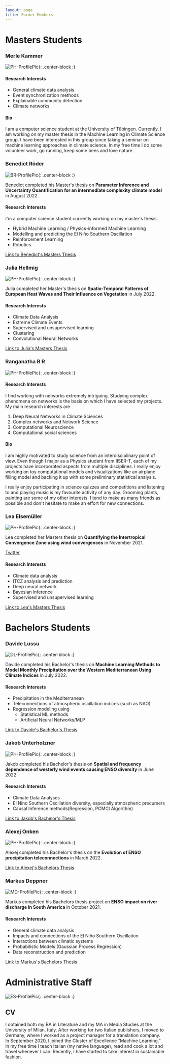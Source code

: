 ```yaml
---
layout: page
title: Former Members
---
```


# Masters Students

### Merle Kammer

![PH-ProfilePic](/img/placeholder_profile_pic.png){: .center-block :}

#### Research Interests
- General climate data analysis
- Event synchronization methods
- Explainable community detection
- Climate networks

#### Bio
I am a computer science student at the University of Tübingen. Currently, I am
working on my master thesis in the Machine Learning in Climate Science group.
I have been interested in this group since taking a seminar on machine
learning approaches in climate science.  In my free time I do some volunteer
work, go running, keep some bees and love nature.

### Benedict Röder

![BR-ProfilePic](/img/br_profile_pic.png){: .center-block :}

Benedict completed his Master's thesis on **Parameter Inference and
Uncertainty Quantification for an intermediate complexity climate
model** in August 2022.

#### Research Interests

I'm a computer science student currently working on my master's thesis.
- Hybrid Machine Learning / Physics-informed Machine Learning
- Modelling and predicting the El Niño Southern Oscillation
- Reinforcement Learning
- Robotics

[Link to Benedict's Masters
Thesis](/files/masters_thesis_toeder_benedict.pdf)


### Julia Hellmig

![PH-ProfilePic](/img/placeholder_profile_pic.png){: .center-block :}

Julia completed her Master's thesis on **Spatio-Temporal Patterns of
European Heat Waves and Their Influence on Vegetation** in July 2022.

#### Research Interests
- Climate Data Analysis
- Extreme Climate Events
- Supervised and unsupervised learning
- Clustering
- Convolutional Neural Networks

[Link to Julia's Masters Thesis](/files/masters_thesis_hellmig_julia.pdf)


### Ranganatha B R

![PH-ProfilePic](/img/placeholder_profile_pic.png){: .center-block :}

#### Research Interests

I find working with networks extremely intriguing. Studying complex
phenomena on networks is the basis on which I have selected my projects. My
main research interests are
1. Deep Neural Networks in Climate Sciences
2. Complex networks and Network Science
3. Computational Neuroscience
4. Computational social sciences

#### Bio

I am highly motivated to study science from an interdisciplinary point of
view. Even though I major as a Physics student from IISER-T, each of my
projects have incorporated aspects from multiple disciplines. I really
enjoy working on toy computational models and visualizations like an
airplane filling model and backing it up with some preliminary statistical
analysis.

I really enjoy participating in science quizzes and competitions and
listening to and playing music is my favourite activity of any day.
Grooming plants, painting are some of my other interests. I tend to make as
many friends as possible and don't hesitate to make an effort for new
connections.


### Lea Elsemüller

![PH-ProfilePic](/img/placeholder_profile_pic.png){: .center-block :}

Lea completed her Masters thesis on **Quantifying the Intertropical
Convergence Zone using wind convergences** in November 2021.

[Twitter](https://twitter.com/lea_else)


#### Research Interests

+ Climate data analysis
+ ITCZ analysis and prediction
+ Deep neural network
+ Bayesian inference
+ Supervised and unsupervised learning

[Link to Lea's Masters Thesis](/files/masters_thesis_elsemueller_lea.pdf)

# Bachelors Students

### Davide Lussu

![DL-ProfilePic](/img/dl_profile_pic.png){: .center-block :}

Davide completed his Bachelor's thesis on **Machine Learning Methods to
Model Monthly Precipitation over the Western Mediterranean Using Climate
Indices** in July 2022.

#### Research Interests
- Precipitation in the Mediterranean
- Teleconnections of atmospheric oscillation indices (such as NAO)
- Regression modeling using
    - Statistical ML methods
    - Artificial Neural Networks/MLP

[Link to Davide's Bachelor's Thesis](/files/bachelors_thesis_lussu_davide.pdf)

### Jakob Unterholzner

![PH-ProfilePic](/img/placeholder_profile_pic.png){: .center-block :}

Jakob completed his Bachelor's thesis on **Spatial and frequency dependence of westerly
wind events causing ENSO diversity** in June 2022

#### Research Interests
- Climate Data Analyses
- El Nino Southern Oscillation diversity, especially atmospheric precursers
- Causal Inference methods(Regression, PCMCI Algorithm)

[Link to Jakob's Bachelor's Thesis](/files/bachelors_thesis_unterholzner_jakob.pdf)

### Alexej Onken

![PH-ProfilePic](/img/placeholder_profile_pic.png){: .center-block :}

Alexej completed his Bachelor's thesis on the **Evolution of ENSO
precipitation teleconnections** in March 2022.

[Link to Alexej's Bachelors Thesis](/files/bachelors_thesis_onken_alexej.pdf)

### Markus Deppner

![MD-ProfilePic](/img/md_profile_pic.png){: .center-block :}

Markus completed his Bachelors thesis project on **ENSO impact on river
discharge in South America** in October 2021. 

#### Research Interests

+ General climate data analysis
+ Impacts and connections of the El Niño Southern Oscillation
+ Interactions between climatic systems
+ Probabilistic Models (Gaussian Process Regression)
+ Data reconstruction and prediction

[Link to Markus's Bachelors Thesis](/files/bachelors_thesis_deppner_markus.pdf)


# Administrative Staff

![ES-ProfilePic](/img/es_profile_pic.png){: .center-block :}

## CV

I obtained both my BA in Literature and my MA in Media Studies at the
University of Milan, Italy. After working for two Italian publishers, I
moved to Germany, where I worked as a project manager for a translation
company. In September 2020, I joined the Cluster of Excellence “Machine
Learning.” In my free time I teach Italian (my native language), read
and cook a lot and travel whenever I can.  Recently, I have started to
take interest in sustainable fashion.
